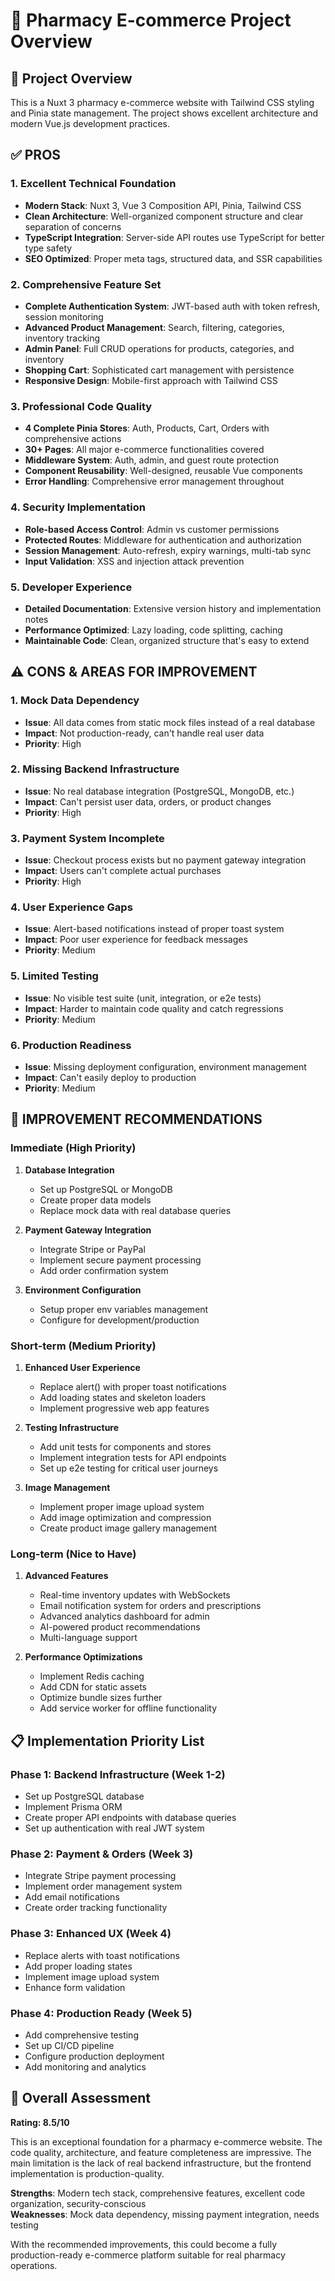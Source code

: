 # 🏥 Pharmacy E-commerce Project Overview

## 🎯 Project Overview
This is a Nuxt 3 pharmacy e-commerce website with Tailwind CSS styling and Pinia state management. The project shows excellent architecture and modern Vue.js development practices.

## ✅ PROS
### 1. Excellent Technical Foundation
- **Modern Stack**: Nuxt 3, Vue 3 Composition API, Pinia, Tailwind CSS
- **Clean Architecture**: Well-organized component structure and clear separation of concerns
- **TypeScript Integration**: Server-side API routes use TypeScript for better type safety
- **SEO Optimized**: Proper meta tags, structured data, and SSR capabilities

### 2. Comprehensive Feature Set
- **Complete Authentication System**: JWT-based auth with token refresh, session monitoring
- **Advanced Product Management**: Search, filtering, categories, inventory tracking
- **Admin Panel**: Full CRUD operations for products, categories, and inventory
- **Shopping Cart**: Sophisticated cart management with persistence
- **Responsive Design**: Mobile-first approach with Tailwind CSS

### 3. Professional Code Quality
- **4 Complete Pinia Stores**: Auth, Products, Cart, Orders with comprehensive actions
- **30+ Pages**: All major e-commerce functionalities covered
- **Middleware System**: Auth, admin, and guest route protection
- **Component Reusability**: Well-designed, reusable Vue components
- **Error Handling**: Comprehensive error management throughout

### 4. Security Implementation
- **Role-based Access Control**: Admin vs customer permissions
- **Protected Routes**: Middleware for authentication and authorization
- **Session Management**: Auto-refresh, expiry warnings, multi-tab sync
- **Input Validation**: XSS and injection attack prevention

### 5. Developer Experience
- **Detailed Documentation**: Extensive version history and implementation notes
- **Performance Optimized**: Lazy loading, code splitting, caching
- **Maintainable Code**: Clean, organized structure that's easy to extend

## ⚠️ CONS & AREAS FOR IMPROVEMENT

### 1. Mock Data Dependency
- **Issue**: All data comes from static mock files instead of a real database
- **Impact**: Not production-ready, can't handle real user data
- **Priority**: High

### 2. Missing Backend Infrastructure
- **Issue**: No real database integration (PostgreSQL, MongoDB, etc.)
- **Impact**: Can't persist user data, orders, or product changes
- **Priority**: High

### 3. Payment System Incomplete
- **Issue**: Checkout process exists but no payment gateway integration
- **Impact**: Users can't complete actual purchases
- **Priority**: High

### 4. User Experience Gaps
- **Issue**: Alert-based notifications instead of proper toast system
- **Impact**: Poor user experience for feedback messages
- **Priority**: Medium

### 5. Limited Testing
- **Issue**: No visible test suite (unit, integration, or e2e tests)
- **Impact**: Harder to maintain code quality and catch regressions
- **Priority**: Medium

### 6. Production Readiness
- **Issue**: Missing deployment configuration, environment management
- **Impact**: Can't easily deploy to production
- **Priority**: Medium

## 🚀 IMPROVEMENT RECOMMENDATIONS

### Immediate (High Priority)
1. **Database Integration**
    - Set up PostgreSQL or MongoDB
    - Create proper data models
    - Replace mock data with real database queries

2. **Payment Gateway Integration**
    - Integrate Stripe or PayPal
    - Implement secure payment processing
    - Add order confirmation system

3. **Environment Configuration**
    - Setup proper env variables management
    - Configure for development/production

### Short-term (Medium Priority)
1. **Enhanced User Experience**
    - Replace alert() with proper toast notifications
    - Add loading states and skeleton loaders
    - Implement progressive web app features

2. **Testing Infrastructure**
    - Add unit tests for components and stores
    - Implement integration tests for API endpoints
    - Set up e2e testing for critical user journeys

3. **Image Management**
    - Implement proper image upload system
    - Add image optimization and compression
    - Create product image gallery management

### Long-term (Nice to Have)
1. **Advanced Features**
    - Real-time inventory updates with WebSockets
    - Email notification system for orders and prescriptions
    - Advanced analytics dashboard for admin
    - AI-powered product recommendations
    - Multi-language support

2. **Performance Optimizations**
    - Implement Redis caching
    - Add CDN for static assets
    - Optimize bundle sizes further
    - Add service worker for offline functionality

## 📋 Implementation Priority List

### Phase 1: Backend Infrastructure (Week 1-2)
- Set up PostgreSQL database
- Implement Prisma ORM
- Create proper API endpoints with database queries
- Set up authentication with real JWT system

### Phase 2: Payment & Orders (Week 3)
- Integrate Stripe payment processing
- Implement order management system
- Add email notifications
- Create order tracking functionality

### Phase 3: Enhanced UX (Week 4)
- Replace alerts with toast notifications
- Add proper loading states
- Implement image upload system
- Enhance form validation

### Phase 4: Production Ready (Week 5)
- Add comprehensive testing
- Set up CI/CD pipeline
- Configure production deployment
- Add monitoring and analytics

## 🎯 Overall Assessment
**Rating: 8.5/10**

This is an exceptional foundation for a pharmacy e-commerce website. The code quality, architecture, and feature completeness are impressive. The main limitation is the lack of real backend infrastructure, but the frontend implementation is production-quality.

**Strengths**: Modern tech stack, comprehensive features, excellent code organization, security-conscious  
**Weaknesses**: Mock data dependency, missing payment integration, needs testing

With the recommended improvements, this could become a fully production-ready e-commerce platform suitable for real pharmacy operations.